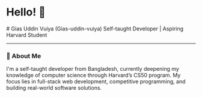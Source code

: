 <h1>Hello! 👋</h1> 
<p>
  # Gias Uddin Vuiya (Gias-uddin-vuiya)  
  Self-taught Developer | Aspiring Harvard Student  
</p>

---

### 💼 About Me
<p>
I'm a self-taught developer from Bangladesh, currently deepening my knowledge of computer science through Harvard’s CS50 program. My focus lies in full-stack web development, competitive programming, and building real-world software solutions.
</p>
